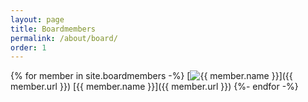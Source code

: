 ```yaml
---
layout: page
title: Boardmembers
permalink: /about/board/
order: 1
---
```


{% for member in site.boardmembers -%}
  [![ {{ member.name }}](/assets/images/about/boardmembers/{{member.image_name}})]({{ member.url }})
  [{{ member.name }}]({{ member.url }})
{%- endfor -%}
